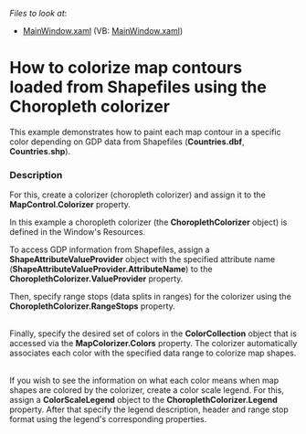<!-- default file list -->
*Files to look at*:

* [MainWindow.xaml](./CS/MapColorizer/MainWindow.xaml) (VB: [MainWindow.xaml](./VB/MapColorizer/MainWindow.xaml))
<!-- default file list end -->
# How to colorize map contours loaded from Shapefiles using the Choropleth colorizer


<p>This example demonstrates how to paint each map contour in a specific color depending on GDP data from Shapefiles (<strong>Countries.dbf</strong>,<strong> Countries.shp</strong>).<br />
</p>


<h3>Description</h3>

<p>For this, create a colorizer (choropleth colorizer) and assign it to the <strong>MapControl.Colorizer</strong> property. </p><p>In this example a choropleth colorizer (the <strong>ChoroplethColorizer</strong> object) is defined in the Window&#39;s Resources.</p><p>To access GDP information from Shapefiles, assign a <strong>ShapeAttributeValueProvider</strong> object with the specified attribute name (<strong>ShapeAttributeValueProvider.AttributeName</strong>) to the <strong>ChoroplethColorizer.ValueProvider</strong> property.</p><p>Then, specify range stops (data splits in ranges) for the colorizer using the <strong>ChoroplethColorizer.RangeStops</strong> property.</p><p><br />
Finally, specify the desired set of colors in the <strong>ColorCollection</strong> object that is accessed via the <strong>MapColorizer.Colors</strong> property. The colorizer automatically associates each color with the specified data range to colorize map shapes. </p><p><br />
If you wish to see the information on what each color means when map shapes are colored by the colorizer, create a color scale legend. For this, assign a <strong>ColorScaleLegend</strong> object to the <strong>ChoroplethColorizer.Legend</strong> property. After that specify the legend description, header and range stop format using the legend&#39;s corresponding properties. </p><p><br />
</p>

<br/>


